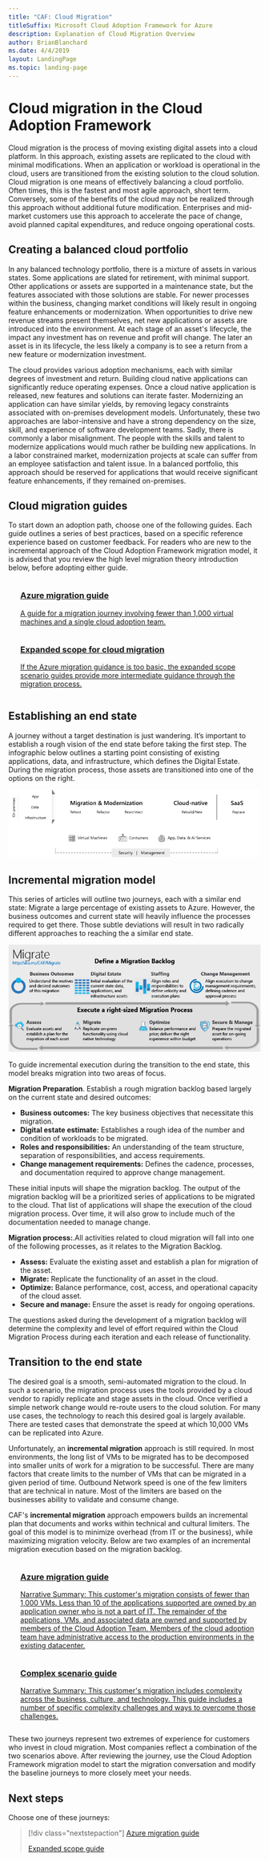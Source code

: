 ```yaml
---
title: "CAF: Cloud Migration"
titleSuffix: Microsoft Cloud Adoption Framework for Azure
description: Explanation of Cloud Migration Overview
author: BrianBlanchard
ms.date: 4/4/2019
layout: LandingPage
ms.topic: landing-page
---
```


# Cloud migration in the Cloud Adoption Framework

Cloud migration is the process of moving existing digital assets into a cloud platform. In this approach, existing assets are replicated to the cloud with minimal modifications. When an application or workload is operational in the cloud, users are transitioned from the existing solution to the cloud solution. Cloud migration is one means of effectively balancing a cloud portfolio. Often times, this is the fastest and most agile approach, short term. Conversely, some of the benefits of the cloud may not be realized through this approach without additional future modification. Enterprises and mid-market customers use this approach to accelerate the pace of change, avoid planned capital expenditures, and reduce ongoing operational costs.

## Creating a balanced cloud portfolio

In any balanced technology portfolio, there is a mixture of assets in various states. Some applications are slated for retirement, with minimal support. Other applications or assets are supported in a maintenance state, but the features associated with those solutions are stable. For newer processes within the business, changing market conditions will likely result in ongoing feature enhancements or modernization. When opportunities to drive new revenue streams present themselves, net new applications or assets are introduced into the environment. At each stage of an asset's lifecycle, the impact any investment has on revenue and profit will change. The later an asset is in its lifecycle, the less likely a company is to see a return from a new feature or modernization investment.

The cloud provides various adoption mechanisms, each with similar degrees of investment and return. Building cloud native applications can significantly reduce operating expenses. Once a cloud native application is released, new features and solutions can iterate faster. Modernizing an application can have similar yields, by removing legacy constraints associated with on-premises development models. Unfortunately, these two approaches are labor-intensive and have a strong dependency on the size, skill, and experience of software development teams. Sadly, there is commonly a labor misalignment. The people with the skills and talent to modernize applications would much rather be building new applications. In a labor constrained market, modernization projects at scale can suffer from an employee satisfaction and talent issue. In a balanced portfolio, this approach should be reserved for applications that would receive significant feature enhancements, if they remained on-premises.

## Cloud migration guides

To start down an adoption path, choose one of the following guides. Each guide outlines a series of best practices, based on a specific reference experience based on customer feedback. For readers who are new to the incremental approach of the Cloud Adoption Framework migration model, it is advised that you review the high level migration theory introduction below, before adopting either guide.

<!-- markdownlint-disable MD033 -->

<ul class="panelContent cardsZ">
<li style="display: flex; flex-direction: column;">
    <a href="./azure-migration-guide/overview.md" style="display: flex; flex-direction: column; flex: 1 0 auto;">
        <div class="cardSize" style="flex: 1 0 auto; display: flex;">
            <div class="cardPadding" style="display: flex;">
                <div class="card">
                    <div class="cardText">
                        <h3>Azure migration guide</h3>
                        <p>A guide for a migration journey involving fewer than 1,000 virtual machines and a single cloud adoption team.</p>
                    </div>
                </div>
            </div>
        </div>
    </a>
</li>
<li style="display: flex; flex-direction: column;">
    <a href="./expanded-scope/overview.md" style="display: flex; flex-direction: column; flex: 1 0 auto;">
        <div class="cardSize" style="flex: 1 0 auto; display: flex;">
            <div class="cardPadding" style="display: flex;">
                <div class="card">
                    <div class="cardText">
                        <h3>Expanded scope for cloud migration</h3>
                        <p>If the Azure migration guidance is too basic, the expanded scope scenario guides provide more intermediate guidance through the migration process.</p>
                    </div>
                </div>
            </div>
        </div>
    </a>
</li>
</ul>

<!-- markdownlint-enable MD033 -->

## Establishing an end state

A journey without a target destination is just wandering. It’s important to establish a rough vision of the end state before taking the first step. The infographic below outlines a starting point consisting of existing applications, data, and infrastructure, which defines the Digital Estate. During the migration process, those assets are transitioned into one of the options on the right.

![Infographic of the migration options](../_images/migration/migration-options.png)

## Incremental migration model

This series of articles will outline two journeys, each with a similar end state: Migrate a large percentage of existing assets to Azure. However, the business outcomes and current state will heavily influence the processes required to get there. Those subtle deviations will result in two radically different approaches to reaching the a similar end state.

![Cloud Adoption Framework migration model](../_images/operational-transformation-migrate.png)

To guide incremental execution during the transition to the end state, this model breaks migration into two areas of focus.

**Migration Preparation**. Establish a rough migration backlog based largely on the current state and desired outcomes:

- **Business outcomes:** The key business objectives that necessitate this migration.
- **Digital estate estimate:** Establishes a rough idea of the number and condition of workloads to be migrated.
- **Roles and responsibilities:** An understanding of the team structure, separation of responsibilities, and access requirements.
- **Change management requirements:** Defines the cadence, processes, and documentation required to approve change management.

These initial inputs will shape the migration backlog. The output of the migration backlog will be a prioritized series of applications to be migrated to the cloud. That list of applications will shape the execution of the cloud migration process. Over time, it will also grow to include much of the documentation needed to manage change.

**Migration process:**.All activities related to cloud migration will fall into one of the following processes, as it relates to the Migration Backlog.

- **Assess:** Evaluate the existing asset and establish a plan for migration of the asset.
- **Migrate:** Replicate the functionality of an asset in the cloud.
- **Optimize:** Balance performance, cost, access, and operational capacity of the cloud asset.
- **Secure and manage:** Ensure the asset is ready for ongoing operations.

The questions asked during the development of a migration backlog will determine the complexity and level of effort required within the Cloud Migration Process during each iteration and each release of functionality.

## Transition to the end state

The desired goal is a smooth, semi-automated migration to the cloud. In such a scenario, the migration process uses the tools provided by a cloud vendor to rapidly replicate and stage assets in the cloud. Once verified a simple network change would re-route users to the cloud solution. For many use cases, the technology to reach this desired goal is largely available. There are tested cases that demonstrate the speed at which 10,000 VMs can be replicated into Azure.

Unfortunately, an **incremental migration** approach is still required. In most environments, the long list of VMs to be migrated has to be decomposed into smaller units of work for a migration to be successful. There are many factors that create limits to the number of VMs that can be migrated in a given period of time. Outbound Network speed is one of the few limiters that are technical in nature. Most of the limiters are based on the businesses ability to validate and consume change.

CAF's **incremental migration** approach empowers builds an incremental plan that documents and works within technical and cultural limiters. The goal of this model is to minimize overhead (from IT or the business), while maximizing migration velocity. Below are two examples of an incremental migration execution based on the migration backlog.

<!-- TODO: 
    Describe the paths, focusing on key differences
    Show an image of the decomposition of the Migration Backlog into Releases and or Iterations
    Describe the current state that suggested that path
     -->

<!-- TODO: 
## Choosing the right journey

The following two journeys outline migration experiences aligned to the narrative of two fictional customers. Choose the journey that best aligns to your current objectives and constraints to establish a baseline for your own migration plan.

**Simple migration:** Rapid migration approach with little overhead.

Narrative Summary: This approach consists of fewer than 1,000 VMs. Less than 10 of the applications supported are owned by an application owner who is not a part of IT. The remainder of the applications, VMs, and associated data are owned and supported by members of the Cloud Adoption Team. Members of the cloud adoption team have administrative access to the production environments in the existing datacenter.

![Example of Incremental migration evolutions](../../_images/migration/incremental-migration-example.png)

**Complex migration:** Longer term migration with greater rigor in areas of change management, and deeper process controls

Narrative Summary: This approach consists of fewer than 10,000 VMs. Applications are supported by a number of business and IT Application Owners. Central IT has established governance best practices, but prioritizes innovation over control. Administrative access to production environments is dispersed across business units to create separation of responsibility.

![Example of Incremental migration evolutions](../../_images/migration/incremental-migration-example.png)

-->

<!-- markdownlint-disable MD033 -->

<ul class="panelContent cardsZ">
<li style="display: flex; flex-direction: column;">
    <a href="./azure-migration-guide/overview.md" style="display: flex; flex-direction: column; flex: 1 0 auto;">
        <div class="cardSize" style="flex: 1 0 auto; display: flex;">
            <div class="cardPadding" style="display: flex;">
                <div class="card">
                    <div class="cardText">
                        <h3>Azure migration guide</h3>
                        <p>Narrative Summary: This customer's migration consists of fewer than 1,000 VMs. Less than 10 of the applications supported are owned by an application owner who is not a part of IT. The remainder of the applications, VMs, and associated data are owned and supported by members of the Cloud Adoption Team. Members of the cloud adoption team have administrative access to the production environments in the existing datacenter.</p>
                    </div>
                </div>
            </div>
        </div>
    </a>
</li>
<li style="display: flex; flex-direction: column;">
    <a href="./expanded-scope/overview.md" style="display: flex; flex-direction: column; flex: 1 0 auto;">
        <div class="cardSize" style="flex: 1 0 auto; display: flex;">
            <div class="cardPadding" style="display: flex;">
                <div class="card">
                    <div class="cardText">
                        <h3>Complex scenario guide</h3>
                        <p>Narrative Summary: This customer's migration includes complexity across the business, culture, and technology. This guide includes a number of specific complexity challenges and ways to overcome those challenges.</p>
                    </div>
                </div>
            </div>
        </div>
    </a>
</li>
</ul>

<!-- markdownlint-enable MD033 -->

These two journeys represent two extremes of experience for customers who invest in cloud migration. Most companies reflect a combination of the two scenarios above. After reviewing the journey, use the Cloud Adoption Framework migration model to start the migration conversation and modify the baseline journeys to more closely meet your needs.

## Next steps

Choose one of these journeys:

> [!div class="nextstepaction"]
> [Azure migration guide](./azure-migration-guide/index.md)
>
> [Expanded scope guide](./expanded-scope/index.md)
